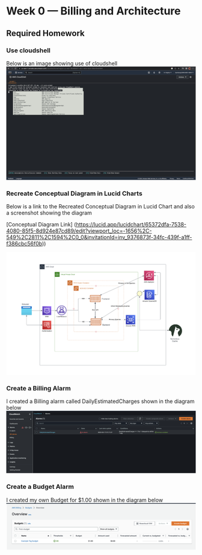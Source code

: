 # Week 0 — Billing and Architecture

## Required Homework 

### Use cloudshell
Below is an image showing use of cloudshell
![Image of the Recreated Diagram](assets/cloudshell-prooof.png)

### Recreate Conceptual Diagram in Lucid Charts
Below is a link to the Recreated Conceptual Diagram in Lucid Chart and also a screenshot showing the diagram

[Conceptual Diagram Link] (https://lucid.app/lucidchart/65372dfa-7538-4080-85f5-8d924e87cd89/edit?viewport_loc=-1656%2C-549%2C2811%2C1594%2C0_0&invitationId=inv_9376873f-34fc-439f-a1ff-f386cbc56f0b))

![Cruddur Logical Diagram](assets/lucid-chart.png)

### Create a Billing Alarm
I created a Billing alarm called DailyEstimatedCharges shown in the diagram below
![Image of the Billing alarm](assets/alarm.png)

### Create a Budget Alarm
I created my own Budget for $1.00 shown in the diagram below
![Image of the Billing alarm](assets/budgets.png)
